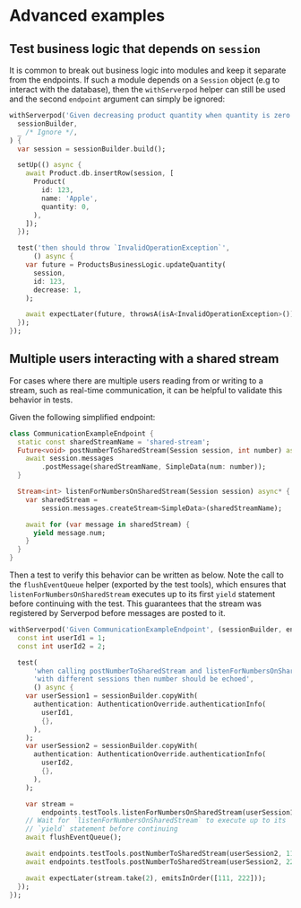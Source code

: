 # Advanced examples

## Test business logic that depends on `session`

It is common to break out business logic into modules and keep it separate from the endpoints. If such a module depends on a `Session` object (e.g to interact with the database), then the `withServerpod` helper can still be used and the second `endpoint` argument can simply be ignored:

```dart
withServerpod('Given decreasing product quantity when quantity is zero', (
  sessionBuilder,
  _ /* Ignore */,
) {
  var session = sessionBuilder.build();

  setUp(() async {
    await Product.db.insertRow(session, [
      Product(
        id: 123,
        name: 'Apple',
        quantity: 0,
      ),
    ]);
  });

  test('then should throw `InvalidOperationException`',
      () async {
    var future = ProductsBusinessLogic.updateQuantity(
      session,
      id: 123,
      decrease: 1,
    );

    await expectLater(future, throwsA(isA<InvalidOperationException>()));
  });
});
```

## Multiple users interacting with a shared stream

For cases where there are multiple users reading from or writing to a stream, such as real-time communication, it can be helpful to validate this behavior in tests.

Given the following simplified endpoint:

```dart
class CommunicationExampleEndpoint {
  static const sharedStreamName = 'shared-stream';
  Future<void> postNumberToSharedStream(Session session, int number) async {
    await session.messages
        .postMessage(sharedStreamName, SimpleData(num: number));
  }

  Stream<int> listenForNumbersOnSharedStream(Session session) async* {
    var sharedStream =
        session.messages.createStream<SimpleData>(sharedStreamName);

    await for (var message in sharedStream) {
      yield message.num;
    }
  }
}
```

Then a test to verify this behavior can be written as below. Note the call to the `flushEventQueue` helper (exported by the test tools), which ensures that `listenForNumbersOnSharedStream` executes up to its first `yield` statement before continuing with the test. This guarantees that the stream was registered by Serverpod before messages are posted to it.

```dart
withServerpod('Given CommunicationExampleEndpoint', (sessionBuilder, endpoints) {
  const int userId1 = 1;
  const int userId2 = 2;

  test(
      'when calling postNumberToSharedStream and listenForNumbersOnSharedStream '
      'with different sessions then number should be echoed',
      () async {
    var userSession1 = sessionBuilder.copyWith(
      authentication: AuthenticationOverride.authenticationInfo(
        userId1,
        {},
      ),
    );
    var userSession2 = sessionBuilder.copyWith(
      authentication: AuthenticationOverride.authenticationInfo(
        userId2,
        {},
      ),
    );

    var stream =
        endpoints.testTools.listenForNumbersOnSharedStream(userSession1);
    // Wait for `listenForNumbersOnSharedStream` to execute up to its 
    // `yield` statement before continuing
    await flushEventQueue(); 

    await endpoints.testTools.postNumberToSharedStream(userSession2, 111);
    await endpoints.testTools.postNumberToSharedStream(userSession2, 222);

    await expectLater(stream.take(2), emitsInOrder([111, 222]));
  });
});
```
